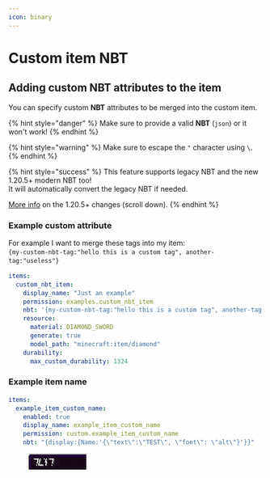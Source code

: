 ```yaml
---
icon: binary
---
```


# Custom item NBT

## Adding custom NBT attributes to the item

You can specify custom **NBT** attributes to be merged into the custom item.

{% hint style="danger" %}
Make sure to provide a valid **NBT** (`json`) or it won't work!
{% endhint %}

{% hint style="warning" %}
Make sure to escape the `"` character using `\`.
{% endhint %}

{% hint style="success" %}
This feature supports legacy NBT and the new 1.20.5+ modern NBT too!\
It will automatically convert the legacy NBT if needed.

[More info](https://www.minecraft.net/en-us/article/minecraft-java-edition-1-20-5) on the 1.20.5+ changes (scroll down).
{% endhint %}

### Example custom attribute

For example I want to merge these tags into my item:\
`{my-custom-nbt-tag:"hello this is a custom tag", another-tag:"useless"}`

```yaml
items:
  custom_nbt_item:
    display_name: "Just an example"
    permission: examples.custom_nbt_item
    nbt: '{my-custom-nbt-tag:"hello this is a custom tag", another-tag:"useless"}'
    resource:
      material: DIAMOND_SWORD
      generate: true
      model_path: "minecraft:item/diamond"
    durability:
      max_custom_durability: 1324
```

### Example item name

```yml
items:
  example_item_custom_name:
    enabled: true
    display_name: example_item_custom_name
    permission: custom.example_item_custom_name
    nbt: "{display:{Name:'{\"text\":\"TEST\", \"font\": \"alt\"}'}}"
```

<figure><img src="../../.gitbook/assets/nbt_custom_item_name_example.png" alt=""><figcaption></figcaption></figure>
